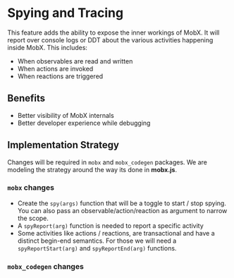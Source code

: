 # Spying and Tracing

This feature adds the ability to expose the inner workings of MobX. It will report over console logs or DDT about the various activities happening inside MobX. This includes:

- When observables are read and written
- When actions are invoked
- When reactions are triggered

## Benefits

- Better visibility of MobX internals
- Better developer experience while debugging

## Implementation Strategy

Changes will be required in `mobx` and `mobx_codegen` packages. We are modeling the strategy around the way its done in **mobx.js**.

### `mobx` changes

- Create the `spy(args)` function that will be a toggle to start / stop spying. You can also pass an observable/action/reaction as argument to narrow the scope.
- A `spyReport(arg)` function is needed to report a specific activity
- Some activities like actions / reactions, are transactional and have a distinct begin-end semantics. For those we will need a `spyReportStart(arg)` and `spyReportEnd(arg)` functions.

### `mobx_codegen` changes
